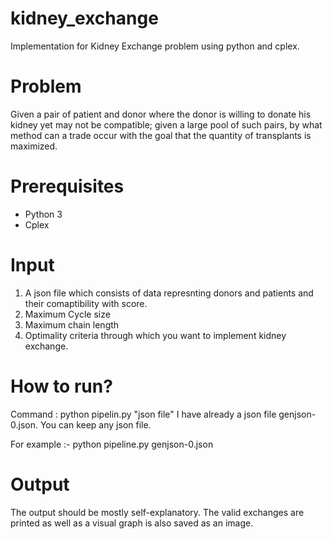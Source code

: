 # kidney_exchange
Implementation for Kidney Exchange problem using python and cplex.

# Problem
Given a pair of patient and donor where the donor is willing to donate his kidney yet may not be compatible; given a large pool of such pairs, by what method can a trade occur with the goal that the quantity of transplants is maximized.

# Prerequisites
* Python 3
* Cplex

# Input
1. A json file which consists of data represnting donors and patients and their comaptibility with score. 
2. Maximum Cycle size 
3. Maximum chain length
4. Optimality criteria through which you want to implement kidney exchange.

# How to run?
Command  : python pipelin.py "json file"
I have already a json file genjson-0.json. You can keep any json file.

For example :- python pipeline.py genjson-0.json

# Output
The output should be mostly self-explanatory.
The valid exchanges are printed as well as a visual graph is also saved as an image.
